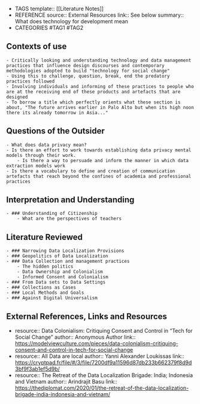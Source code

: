 - TAGS
  template:: [[Literature Notes]]
- REFERENCE
  source:: External Resources
  link:: See below
  summary:: What does technology for development mean
- CATEGORIES
  #TAG1 #TAG2
## Contexts of use
	- Critically looking and understanding technology and data management practices that influence design discourses and contemporary methodologies adopted to build "technology for social change"
	- Using this to challenge, question, break, end the predatory practices followed
	- Involving individuals and informing of these practices to people who are at the receiving end of these products and artefacts that are designed
	- To borrow a title which perfectly orients what these section is about, "The future arrives earlier in Palo Alto but when its high noon there its already tomorrow in Asia..."
## Questions of the Outsider
	- What does data privacy mean?
	- Is there an effort to work towards establishing data privacy mental models through their work.
		- Is there a way to persuade and inform the manner in which data extraction models work
	- Is there a vocabulary to define and creation of communication artefacts that reach beyond the confines of academia and professional practices
## Interpretation and Understanding
	- ### Understanding of Citizenship
		- What are the perspectives of teachers
## Literature Reviewed
	- ### Narrowing Data Localization Provisions
	- ### Geopolitics of Data Localization
	- ### Data Collection and management practices
		- The hidden politics
		- Data Ownership and Colonialism
		- Informed Consent and Colonialism
	- ### From Data sets to Data Settings
	- ### Collections as Cases
	- ### Local Methods and Goals
	- ### Against Digital Universalism
## External References, Links and Resources
-
  resource:: Data Colonialism: Critiquing Consent and Control in “Tech for Social Change” 
  author::  Anonymous Author
  link:: https://modelviewculture.com/pieces/data-colonialism-critiquing-consent-and-control-in-tech-for-social-change
-
  resource:: All Data are local
  author::  Yanni Alexander Loukissas
  link:: https://cryptpad.fr/file/#/3/file/7200df9a11596d87db233b662379f8d9d3bf9f3ab1ef5d9b/
-
  resource:: The Retreat of the Data Localization Brigade: India; Indonesia and Vietnam
  author::  Arindrajit Basu
  link:: https://thediplomat.com/2020/01/the-retreat-of-the-data-localization-brigade-india-indonesia-and-vietnam/